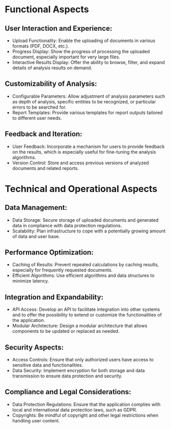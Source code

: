 # Functional Aspects

## User Interaction and Experience:
- Upload Functionality: Enable the uploading of documents in various formats (PDF, DOCX, etc.).
- Progress Display: Show the progress of processing the uploaded document, especially important for very large files.
- Interactive Results Display: Offer the ability to browse, filter, and expand details of analysis results on demand.

## Customizability of Analysis:
- Configurable Parameters: Allow adjustment of analysis parameters such as depth of analysis, specific entities to be recognized, or particular errors to be searched for.
- Report Templates: Provide various templates for report outputs tailored to different user needs.

## Feedback and Iteration:
- User Feedback: Incorporate a mechanism for users to provide feedback on the results, which is especially useful for fine-tuning the analysis algorithms.
- Version Control: Store and access previous versions of analyzed documents and related reports.

# Technical and Operational Aspects

## Data Management:
- Data Storage: Secure storage of uploaded documents and generated data in compliance with data protection regulations.
- Scalability: Plan infrastructure to cope with a potentially growing amount of data and user base.

## Performance Optimization:
- Caching of Results: Prevent repeated calculations by caching results, especially for frequently requested documents.
- Efficient Algorithms: Use efficient algorithms and data structures to minimize latency.

## Integration and Expandability:
- API Access: Develop an API to facilitate integration into other systems and to offer the possibility to extend or customize the functionalities of the application.
- Modular Architecture: Design a modular architecture that allows components to be updated or replaced as needed.

## Security Aspects:
- Access Controls: Ensure that only authorized users have access to sensitive data and functionalities.
- Data Security: Implement encryption for both storage and data transmission to ensure data protection and security.

## Compliance and Legal Considerations:

- Data Protection Regulations: Ensure that the application complies with local and international data protection laws, such as GDPR.
- Copyrights: Be mindful of copyright and other legal restrictions when handling user content.
